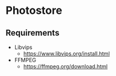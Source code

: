 # Photostore

## Requirements

- Libvips
  - https://www.libvips.org/install.html
- FFMPEG
  - https://ffmpeg.org/download.html